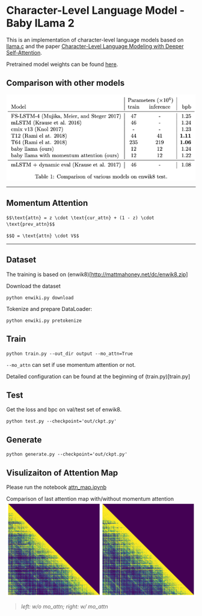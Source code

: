 # Character-Level Language Model - Baby lLama 2

This is an implementation of character-level language models based on [llama.c](https://github.com/karpathy/llama2.c) and the paper [Character-Level Language Modeling with Deeper Self-Attention](https://arxiv.org/abs/1808.04444).

Pretrained model weights can be found [here](https://huggingface.co/mydcxiao/char_LM).

## Comparison with other models
![comp](assets/comparison.png)

------------
## Momentum Attention

`$$\text{attn} = z \cdot \text{cur_attn} + (1 - z) \cdot \text{prev_attn}$$`

`$$Q = \text{attn} \cdot V$$`

------------

## Dataset
The training is based on (enwik8)[http://mattmahoney.net/dc/enwik8.zip]

Download the dataset
```shell
python enwiki.py download
```

Tokenize and prepare DataLoader:
```shell
python enwiki.py pretokenize
```

## Train
```shell
python train.py --out_dir output --mo_attn=True
```
`--mo_attn` can set if use momentum attention or not.

Detailed configuration can be found at the beginning of (train.py)[train.py]

## Test
Get the loss and bpc on val/test set of enwik8.
```shell
python test.py --checkpoint='out/ckpt.py'
```

## Generate
```shell
python generate.py --checkpoint='out/ckpt.py'
```

## Visulizaiton of Attention Map
Please run the notebook [attn_map.ipynb](attn_map.ipynb)

Comparison of last attention map with/without momentum attention
![](assets/attn_map.png)
>*left: w/o mo_attn; right: w/ mo_attn*
